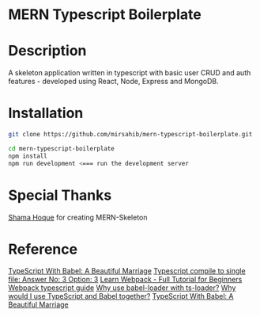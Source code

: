 # MERN Typescript Boilerplate

# Description
A skeleton application written in typescript with basic user CRUD and auth features - developed using React, Node, Express and MongoDB.

# Installation

```bash
git clone https://github.com/mirsahib/mern-typescript-boilerplate.git

cd mern-typescript-boilerplate
npm install
npm run development <=== run the development server
```


# Special Thanks
[Shama Hoque](https://github.com/shamahoque) for creating MERN-Skeleton

# Reference
[TypeScript With Babel: A Beautiful Marriage](https://iamturns.com/typescript-babel/)
[Typescript compile to single file: Answer No: 3 Option: 3](https://stackoverflow.com/questions/34474651/typescript-compile-to-single-file)
[Learn Webpack - Full Tutorial for Beginners](https://www.youtube.com/watch?v=MpGLUVbqoYQ&t=3157s&ab_channel=freeCodeCamp.org)
[Webpack typescript guide](https://webpack.js.org/guides/typescript/)
[Why use babel-loader with ts-loader?](https://stackoverflow.com/questions/49624202/why-use-babel-loader-with-ts-loader)
[Why would I use TypeScript and Babel together?](https://stackoverflow.com/questions/44020689/why-would-i-use-typescript-and-babel-together)
[TypeScript With Babel: A Beautiful Marriage](https://iamturns.com/typescript-babel/)
